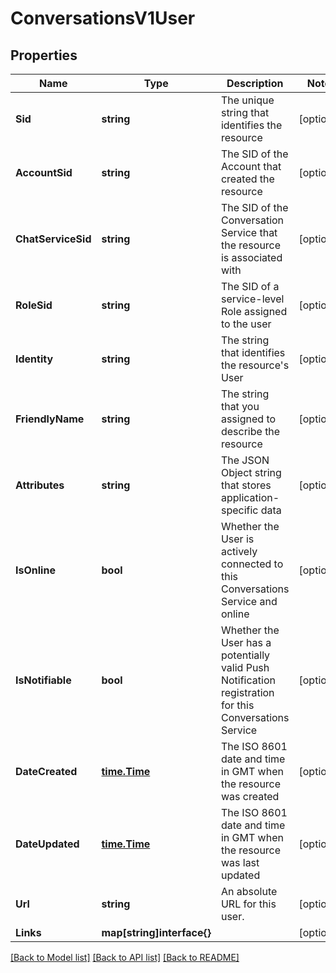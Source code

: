 # ConversationsV1User

## Properties

Name | Type | Description | Notes
------------ | ------------- | ------------- | -------------
**Sid** | **string** | The unique string that identifies the resource |[optional] 
**AccountSid** | **string** | The SID of the Account that created the resource |[optional] 
**ChatServiceSid** | **string** | The SID of the Conversation Service that the resource is associated with |[optional] 
**RoleSid** | **string** | The SID of a service-level Role assigned to the user |[optional] 
**Identity** | **string** | The string that identifies the resource's User |[optional] 
**FriendlyName** | **string** | The string that you assigned to describe the resource |[optional] 
**Attributes** | **string** | The JSON Object string that stores application-specific data |[optional] 
**IsOnline** | **bool** | Whether the User is actively connected to this Conversations Service and online |[optional] 
**IsNotifiable** | **bool** | Whether the User has a potentially valid Push Notification registration for this Conversations Service |[optional] 
**DateCreated** | [**time.Time**](time.Time.md) | The ISO 8601 date and time in GMT when the resource was created |[optional] 
**DateUpdated** | [**time.Time**](time.Time.md) | The ISO 8601 date and time in GMT when the resource was last updated |[optional] 
**Url** | **string** | An absolute URL for this user. |[optional] 
**Links** | **map[string]interface{}** |  |[optional] 

[[Back to Model list]](../README.md#documentation-for-models) [[Back to API list]](../README.md#documentation-for-api-endpoints) [[Back to README]](../README.md)


